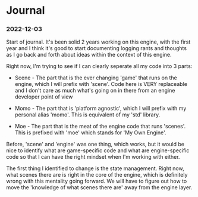 # Journal


### 2022-12-03

Start of journal. 
It's been solid 2 years working on this engine, with the first year  and I think it's good to start documenting logging rants and thoughts as I go back and forth about ideas within the context of this engine.

Right now, I'm trying to see if I can clearly seperate all my code into 3 parts:

* Scene - The part that is the ever changing 'game' that runs on the engine, which I will prefix with 'scene'. Code here is VERY replaceable and I don't care as much what's going on in there from an engine developer point of view

* Momo - The part that is 'platform agnostic', which I will prefix with my personal alias 'momo'. This is equivalent of my 'std' library.

* Moe - The part that is the meat of the engine code that runs 'scenes'. This is prefixed with 'moe' which stands for 'My Own Engine'.

Before, 'scene' and 'engine' was one thing, which works, but it would be nice to identify what are game-specific code and what are engine-specific code so that I can have the right mindset when I'm working with either.

The first thing I identified to change is the state management. Right now, what scenes there are is right in the core of the engine, which is definitely wrong with this mentality going forward. We will have to figure out how to move the 'knowledge of what scenes there are' away from the engine layer.


